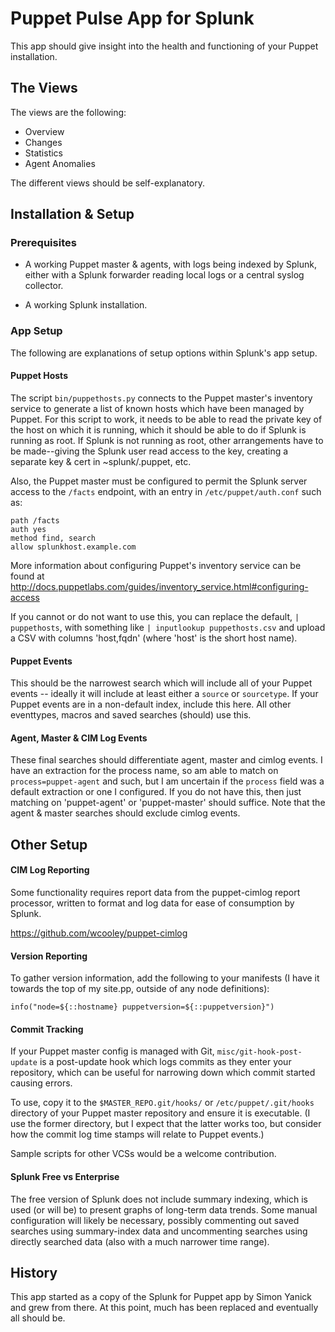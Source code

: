 Puppet Pulse App for Splunk
===========================

This app should give insight into the health and functioning of your Puppet
installation.

The Views
---------

The views are the following:

 * Overview
 * Changes
 * Statistics
 * Agent Anomalies

The different views should be self-explanatory.

Installation & Setup
--------------------
### Prerequisites ###

 * A working Puppet master & agents, with logs being indexed by Splunk, either
   with a Splunk forwarder reading local logs or a central syslog collector.

 * A working Splunk installation.

### App Setup ###

The following are explanations of setup options within Splunk's app setup.

#### Puppet Hosts ####

The script `bin/puppethosts.py` connects to the Puppet master's inventory
service to generate a list of known hosts which have been managed by Puppet.
For this script to work, it needs to be able to read the private key of the
host on which it is running, which it should be able to do if Splunk is running
as root. If Splunk is not running as root, other arrangements have to be
made--giving the Splunk user read access to the key, creating a separate key &
cert in ~splunk/.puppet, etc.

Also, the Puppet master must be configured to permit the Splunk server access
to the `/facts` endpoint, with an entry in `/etc/puppet/auth.conf` such as:

    path /facts
    auth yes
    method find, search
    allow splunkhost.example.com

More information about configuring Puppet's inventory service can be found at
http://docs.puppetlabs.com/guides/inventory_service.html#configuring-access

If you cannot or do not want to use this, you can replace the default, `|
puppethosts`, with something like `| inputlookup puppethosts.csv` and upload a
CSV with columns 'host,fqdn' (where 'host' is the short host name).

#### Puppet Events ####

This should be the narrowest search which will include all of your Puppet
events -- ideally it will include at least either a `source` or `sourcetype`.
If your Puppet events are in a non-default index, include this here. All other
eventtypes, macros and saved searches (should) use this.

#### Agent, Master & CIM Log Events ####

These final searches should differentiate agent, master and cimlog events. I
have an extraction for the process name, so am able to match on
`process=puppet-agent` and such, but I am uncertain if the `process` field was
a default extraction or one I configured. If you do not have this, then just
matching on 'puppet-agent' or 'puppet-master' should suffice. Note that the
agent & master searches should exclude cimlog events.

Other Setup
-----------

#### CIM Log Reporting ####

Some functionality requires report data from the puppet-cimlog report
processor, written to format and log data for ease of consumption by Splunk.

 https://github.com/wcooley/puppet-cimlog

#### Version Reporting ####

To gather version information, add the following to your manifests (I have it
towards the top of my site.pp, outside of any node definitions):

    info("node=${::hostname} puppetversion=${::puppetversion}")

#### Commit Tracking ####

If your Puppet master config is managed with Git, `misc/git-hook-post-update`
is a post-update hook which logs commits as they enter your repository, which
can be useful for narrowing down which commit started causing errors.

To use, copy it to the `$MASTER_REPO.git/hooks/` or `/etc/puppet/.git/hooks`
directory of your Puppet master repository and ensure it is executable. (I use
the former directory, but I expect that the latter works too, but consider how
the commit log time stamps will relate to Puppet events.)

Sample scripts for other VCSs would be a welcome contribution.

#### Splunk Free vs Enterprise ####

The free version of Splunk does not include summary indexing, which is used (or
will be) to present graphs of long-term data trends. Some manual configuration
will likely be necessary, possibly commenting out saved searches using
summary-index data and uncommenting searches using directly searched data (also
with a much narrower time range).

History
-------

This app started as a copy of the Splunk for Puppet app by Simon Yanick and
grew from there. At this point, much has been replaced and eventually all
should be.

